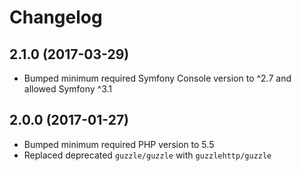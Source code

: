 # Changelog

## 2.1.0 (2017-03-29)

* Bumped minimum required Symfony Console version to ^2.7 and allowed Symfony ^3.1

## 2.0.0 (2017-01-27)

* Bumped minimum required PHP version to 5.5
* Replaced deprecated `guzzle/guzzle` with `guzzlehttp/guzzle`
